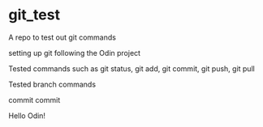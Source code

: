 # git_test
A repo to test out git commands

setting up git following the Odin project

Tested commands such as git status, git add, git commit, git push, git pull

Tested branch commands

commit commit

Hello Odin!

